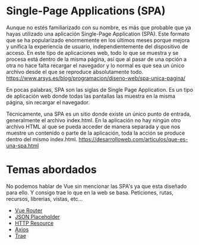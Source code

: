 # Single-Page Applications (SPA)

Aunque no estés familiarizado con su nombre, es más que probable que ya hayas utilizado una aplicación Single-Page Application (SPA). Este formato que  se ha popularizado enormemente en los últimos meses porque mejora y unifica la experiencia de usuario, independientemente del dispositivo de acceso. En este tipo de aplicaciones web, todo lo que se muestra y se procesa está dentro de la misma página, así que al pasar de una opción a otra no hace falta recargar el navegador y lo normal es que sea un único archivo desde el que se reproduce absolutamente todo.
https://www.arsys.es/blog/programacion/diseno-web/spa-unica-pagina/

En pocas palabras, SPA son las siglas de Single Page Application. Es un tipo de aplicación web donde todas las pantallas las muestra en la misma página, sin recargar el navegador.

Técnicamente, una SPA es un sitio donde existe un único punto de entrada, generalmente el archivo index.html. En la aplicación no hay ningún otro archivo HTML al que se pueda acceder de manera separada y que nos muestre un contenido o parte de la aplicación, toda la acción se produce dentro del mismo index.html. https://desarrolloweb.com/articulos/que-es-una-spa.html

# Temas abordados
No podemos hablar de Vue sin mencionar las SPA's ya que esta diseñado para ello. Y consigo trae lo que en la web se basa. Peticiones, rutas, recursos, librerias, vistas, etc...

* [Vue Router](https://router.vuejs.org/)
* [JSON Placeholder](https://jsonplaceholder.typicode.com/)
* [HTTP Resource](https://www.npmjs.com/package/http-resource)
* [Axios](https://github.com/axios/axios)
* [Trae](https://github.com/Huemul/trae)